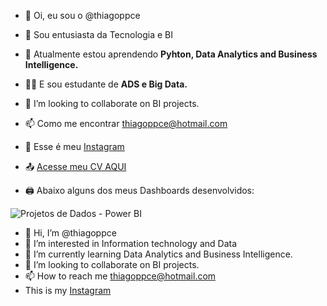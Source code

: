 - 👋 Oi, eu sou o @thiagoppce
- 👀 Sou entusiasta da Tecnologia e BI
- 🌱 Atualmente estou aprendendo **Pyhton, Data Analytics and Business Intelligence.**
- 👨‍🎓 E sou estudante de __ADS e Big Data.__
- 💞️ I’m looking to collaborate on BI projects.
- 📫 Como me encontrar thiagoppce@hotmail.com
- 🖖 Esse é meu [Instagram](https://instagram.com/thiagoppce)
- 📤 [Acesse meu CV AQUI](https://github.com/thiagoppce/thiagoppce/files/10512472/CV.Thiago.Pereira.BI.2.pdf)

- 🖨️ Abaixo alguns dos meus Dashboards desenvolvidos:

![Projetos de Dados - Power BI](https://user-images.githubusercontent.com/98354325/214922983-8fa2d6d1-8b0f-465b-973c-554983b8a4a5.png)

- 👋 Hi, I’m @thiagoppce
- 👀 I’m interested in Information technology and Data
- 🌱 I’m currently learning Data Analytics and Business Intelligence.
- 💞️ I’m looking to collaborate on BI projects.
- 📫 How to reach me thiagoppce@hotmail.com
-  This is my [Instagram](https://instagram.com/thiagoppce)
